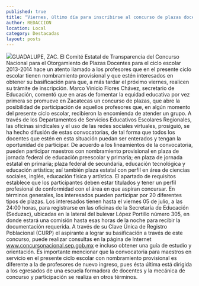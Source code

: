 ```yaml
---
published: true
title: "Viernes, último día para inscribirse al concurso de plazas docentes"
author: REDACCION
location: Local
category: Destacadas
layout: posts
---
```


![](http://i.imgur.com/LFMvdOIm.jpg)GUADALUPE, ZAC. El Comité Estatal de Transparencia del Concurso Nacional para el Otorgamiento de Plazas Docentes para el ciclo escolar 2013-2014 hace un atento llamado a los profesores que en el presente ciclo escolar tienen nombramiento provisional y que estén interesados en obtener su basificación para que, a más tardar el próximo viernes, realicen su trámite de inscripción.
Marco Vinicio Flores Chávez, secretario de Educación, comentó que en aras de fomentar la equidad educativa por vez primera se promueve en Zacatecas un concurso de plazas, que abre la posibilidad de participación de aquellos profesores que, en algún momento del presente ciclo escolar, recibieron la encomienda de atender un grupo.
A través de los Departamentos de Servicios Educativos Escolares Regionales, las oficinas sindicales y el uso de las redes sociales virtuales, prosiguió, se ha hecho difusión de estas convocatorias, de tal forma que todos los docentes que estén en esta situación puedan ser enterados y tengan la oportunidad de participar.
De acuerdo a los lineamientos de la convocatoria, pueden participar maestros con nombramiento provisional en plaza de jornada federal de educación preescolar y primaria; en plaza de jornada estatal en primaria; plaza federal de secundaria, educación tecnológica y educación artística; así también plaza estatal con perfil en área de ciencias sociales, inglés, educación física y artística.
El apartado de requisitos establece que los participantes deben estar titulados y tener un perfil profesional de conformidad con el área en que aspiran concursar. En términos generales, los interesados pueden participar por 20 diferentes tipos de plazas.
Los interesados tienen hasta el viernes 05 de julio, a las 24:00 horas, para registrarse en las oficinas de la Secretaría de Educación (Seduzac), ubicadas en la lateral del bulevar López Portillo número 305, en donde estará una comisión hasta esas horas de la noche para recibir la documentación requerida.
A través de su Clave Única de Registro Poblacional (CURP) el aspirante a lograr su basificación a través de este concurso, puede realizar consultas en la página de Internet www.concursonacional.sep.gob.mx e incluso obtener una guía de estudio y orientación.
Es importante mencionar que la convocatoria para maestros en servicio en el presente ciclo escolar con nombramiento provisional es diferente a la de profesores de nuevo ingreso, pues ésta última está dirigida a los egresados de una escuela formadora de docentes y la mecánica de concurso y participación se realiza en otros términos.

